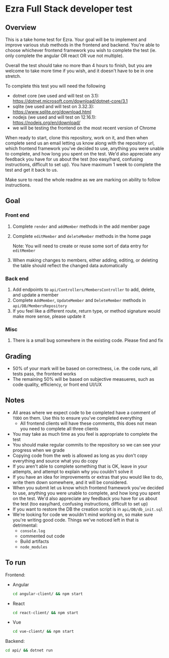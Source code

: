# Ezra Full Stack developer test

## Overview

This is a take home test for Ezra. Your goal will be to implement and improve various stub methods in the frontend and backend. You're able to choose whichever frontend framework you wish to complete the test (ie. only complete the angular OR react OR vue not multiple).

Overall the test should take no more than 4 hours to finish, but you are welcome to take more time if you wish, and it doesn't have to be in one stretch.

To complete this test you will need the following
- dotnet core (we used and will test on 3.1): https://dotnet.microsoft.com/download/dotnet-core/3.1
- sqlite (we used and will test on 3.32.3): https://www.sqlite.org/download.html
- nodejs (we used and will test on 12.16.1): https://nodejs.org/en/download/
- we will be testing the frontend on the most recent version of Chrome

When ready to start, clone this repository, work on it, and then when complete send us an email letting us know along with the repository url, which frontend framework you've decided to use, anything you were unable to complete, and how long you spent on the test. We'd also appreciate any feedback you have for us about the test (too easy/hard, confusing instructions, difficult to set up). You have maximum 1 week to complete the test and get it back to us.

Make sure to read the whole readme as we are marking on ability to follow instructions.

## Goal

### Front end

1. Complete `render` and `addMember` methods in the add member page
2. Complete `editMember` and `deleteMember` methods in the home page

    Note: You will need to create or reuse some sort of data entry for `editMember`

3. When making changes to members, either adding, editing, or deleting the table should reflect the changed data automatically

### Back end

1. Add endpoints to `api/Controllers/MembersController` to add, delete, and update a member
2. Complete `AddMember`, `UpdateMember` and `DeleteMember` methods in `api/DB/MembersRepository`
3. If you feel like a different route, return type, or method signature would make more sense, please update it

### Misc

1. There is a small bug somewhere in the existing code. Please find and fix

## Grading

- 50% of your mark will be based on correctness, i.e. the code runs, all tests pass, the frontend works
- The remaining 50% will be based on subjective measueres, such as code quality, efficiency, or front end UI/UX

## Notes

- All areas where we expect code to be completed have a comment of `TODO` on them. Use this to ensure you've completed everything
    - All frontend clients will have these comments, this does not mean you need to complete all three clients
- You may take as much time as you feel is appropriate to complete the test
- You should make regular commits to the repository so we can see your progress when we grade
- Copying code from the web is allowed as long as you don't copy everything and source what you do copy
- If you aren't able to complete something that is OK, leave in your attempts, and attempt to explain why you couldn't solve it
- If you have an idea for improvements or extras that you would like to do, write them down somewhere, and it will be considered.
- When you submit let us know which frontend framework you've decided to use, anything you were unable to complete, and how long you spent on the test. We'd also appreciate any feedback you have for us about the test (too easy/hard, confusing instructions, difficult to set up)
- If you want to restore the DB the creation script is in `api/DB/db_init.sql`
- We're looking for code we wouldn't mind working on, so make sure you're writing good code. Things we've noticed left in that is detrimental:
    - `console.log`
    - commented out code
    - Build artifacts
    - `node_modules`

## To run

Frontend:

- Angular
    ```bash
    cd angular-client/ && npm start
    ```

- React
    ```bash
    cd react-client/ && npm start
    ```

- Vue
    ```bash
    cd vue-client/ && npm start
    ```

Backend:

```bash
cd api/ && dotnet run
```